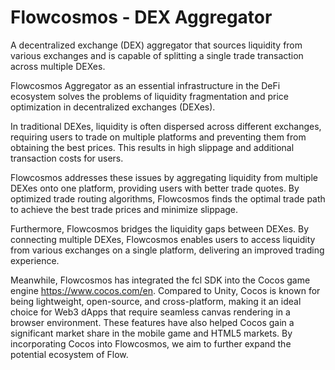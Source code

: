 # Flowcosmos - DEX Aggregator

A decentralized exchange (DEX) aggregator that sources liquidity from various exchanges and is capable of splitting a single trade transaction across multiple DEXes.

Flowcosmos Aggregator as an essential infrastructure in the DeFi ecosystem solves the problems of liquidity fragmentation and price optimization in decentralized exchanges (DEXes).

In traditional DEXes, liquidity is often dispersed across different exchanges, requiring users to trade on multiple platforms and preventing them from obtaining the best prices. This results in high slippage and additional transaction costs for users.

Flowcosmos addresses these issues by aggregating liquidity from multiple DEXes onto one platform, providing users with better trade quotes. By optimized trade routing algorithms, Flowcosmos finds the optimal trade path to achieve the best trade prices and minimize slippage.

Furthermore, Flowcosmos bridges the liquidity gaps between DEXes. By connecting multiple DEXes, Flowcosmos enables users to access liquidity from various exchanges on a single platform, delivering an improved trading experience.

Meanwhile, Flowcosmos has integrated the fcl SDK into the Cocos game engine https://www.cocos.com/en. Compared to Unity, Cocos is known for being lightweight, open-source, and cross-platform, making it an ideal choice for Web3 dApps that require seamless canvas rendering in a browser environment. These features have also helped Cocos gain a significant market share in the mobile game and HTML5 markets. By incorporating Cocos into Flowcosmos, we aim to further expand the potential ecosystem of Flow.